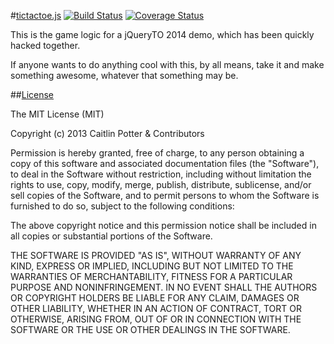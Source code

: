 #[tictactoe.js](http://github.com/caitp/tictactoe.js) [![Build Status](https://travis-ci.org/caitp/tictactoe.js.png?branch=master)](https://travis-ci.org/caitp/tictactoe.js) [![Coverage Status](https://coveralls.io/repos/caitp/tictactoe.js/badge.png)](https://coveralls.io/r/caitp/tictactoe.js)

This is the game logic for a jQueryTO 2014 demo, which has been quickly hacked together.

If anyone wants to do anything cool with this, by all means, take it and make something
awesome, whatever that something may be.

##[License](LICENSE)

The MIT License (MIT)

Copyright (c) 2013 Caitlin Potter & Contributors

Permission is hereby granted, free of charge, to any person obtaining a copy of this software and associated documentation files (the "Software"), to deal in the Software without restriction, including without limitation the rights to use, copy, modify, merge, publish, distribute, sublicense, and/or sell copies of the Software, and to permit persons to whom the Software is furnished to do so, subject to the following conditions:

The above copyright notice and this permission notice shall be included in all copies or substantial portions of the Software.

THE SOFTWARE IS PROVIDED "AS IS", WITHOUT WARRANTY OF ANY KIND, EXPRESS OR IMPLIED, INCLUDING BUT NOT LIMITED TO THE WARRANTIES OF MERCHANTABILITY, FITNESS FOR A PARTICULAR PURPOSE AND NONINFRINGEMENT. IN NO EVENT SHALL THE AUTHORS OR COPYRIGHT HOLDERS BE LIABLE FOR ANY CLAIM, DAMAGES OR OTHER LIABILITY, WHETHER IN AN ACTION OF CONTRACT, TORT OR OTHERWISE, ARISING FROM, OUT OF OR IN CONNECTION WITH THE SOFTWARE OR THE USE OR OTHER DEALINGS IN THE SOFTWARE.
